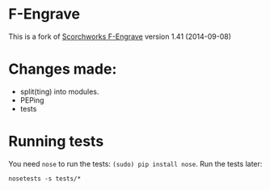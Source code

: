 # F-Engrave

This is a fork of [Scorchworks F-Engrave](http://www.scorchworks.com/Fengrave/fengrave.html) version 1.41 (2014-09-08)

# Changes made:

 - split(ting) into modules.
 - PEPing
 - tests


# Running tests

You need `nose` to run the tests: `(sudo) pip install nose`. Run the tests later:
```
nosetests -s tests/*
```
